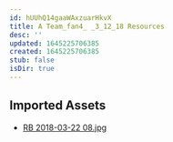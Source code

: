```yaml
---
id: hUUhQ14gaaWAxzuarHkvX
title: A Team_fan4_ _3_12_18 Resources
desc: ''
updated: 1645225706385
created: 1645225706385
stub: false
isDir: true
---
```

## Imported Assets
- [RB 2018-03-22 08.jpg](/assets/rb-2018-03-22-08.jpg)
